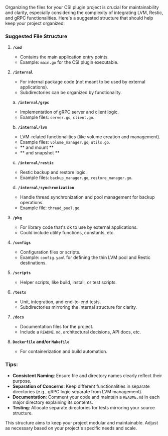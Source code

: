 Organizing the files for your CSI plugin project is crucial for maintainability and clarity, especially considering the complexity of integrating LVM, Restic, and gRPC functionalities. Here's a suggested structure that should help keep your project organized:

### Suggested File Structure

1. **`/cmd`**
   - Contains the main application entry points.
   - Example: `main.go` for the CSI plugin executable.

2. **`/internal`**
   - For internal package code (not meant to be used by external applications).
   - Subdirectories can be organized by functionality.
   
   a. **`/internal/grpc`**
      - Implementation of gRPC server and client logic.
      - Example files: `server.go`, `client.go`.

   b. **`/internal/lvm`**
      - LVM-related functionalities (like volume creation and management).
      - Example files: `volume_manager.go`, `utils.go`.
      - ** and mount **
      - ** and snapshot **

   c. **`/internal/restic`**
      - Restic backup and restore logic.
      - Example files: `backup_manager.go`, `restore_manager.go`.

   d. **`/internal/synchronization`**
      - Handle thread synchronization and pool management for backup operations.
      - Example file: `thread_pool.go`.

3. **`/pkg`**
   - For library code that's ok to use by external applications.
   - Could include utility functions, constants, etc.

4. **`/configs`**
   - Configuration files or scripts.
   - Example: `config.yaml` for defining the thin LVM pool and Restic destinations.

5. **`/scripts`**
   - Helper scripts, like build, install, or test scripts.

6. **`/tests`**
   - Unit, integration, and end-to-end tests.
   - Subdirectories mirroring the internal structure for clarity.

7. **`/docs`**
   - Documentation files for the project.
   - Include a `README.md`, architectural decisions, API docs, etc.

8. **`Dockerfile` and/or `Makefile`**
   - For containerization and build automation.

### Tips:
- **Consistent Naming**: Ensure file and directory names clearly reflect their purpose.
- **Separation of Concerns**: Keep different functionalities in separate directories (e.g., gRPC logic separate from LVM management).
- **Documentation**: Comment your code and maintain a `README.md` in each major directory explaining its contents.
- **Testing**: Allocate separate directories for tests mirroring your source structure.

This structure aims to keep your project modular and maintainable. Adjust as necessary based on your project's specific needs and scale.